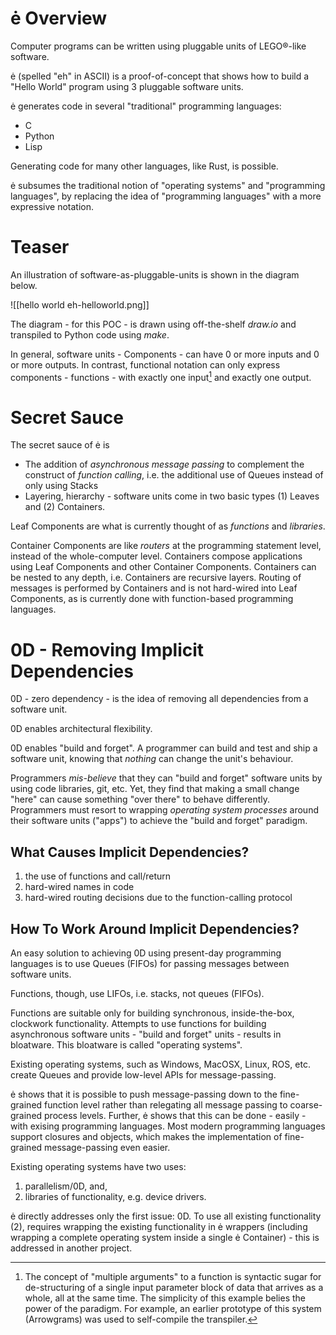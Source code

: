 # ė Overview
Computer programs can be written using pluggable units of LEGO®-like software.

ė (spelled "eh" in ASCII) is a proof-of-concept that shows how to build a "Hello World" program using 3 pluggable software units.

ė generates code in several "traditional" programming languages:
- C
- Python
- Lisp

Generating code for many other languages, like Rust, is possible.

ė subsumes the traditional notion of "operating systems" and "programming languages", by replacing the idea of "programming languages" with a more expressive notation.
# Teaser
An illustration of software-as-pluggable-units is shown in the diagram below.

![[hello world eh-helloworld.png]]

The diagram - for this POC - is drawn using off-the-shelf *draw.io* and transpiled to Python code using *make*.

In general, software units - Components - can have 0 or more inputs and 0 or more outputs.  In contrast, functional notation can only express components - functions - with exactly one input[^oneinput] and exactly one output.

[^oneinput]: The concept of "multiple arguments" to a function is syntactic sugar for de-structuring of a single input parameter block of data that arrives as a whole, all at the same time.
The simplicity of this example belies the power of the paradigm.  For example, an earlier prototype of this system (Arrowgrams) was used to self-compile the transpiler.
# Secret Sauce
The secret sauce of ė is 
- The addition of *asynchronous message passing* to complement the construct of *function calling*, i.e. the additional use of Queues instead of only using Stacks
- Layering, hierarchy - software units come in two basic types (1) Leaves and (2) Containers.

Leaf Components are what is currently thought of as *functions* and *libraries*.

Container Components are like *routers* at the programming statement level, instead of the whole-computer level.  Containers compose applications using Leaf Components and other Container Components.  Containers can be nested to any depth, i.e. Containers are recursive layers.  Routing of messages is performed by Containers and is not hard-wired into Leaf Components, as is currently done with function-based programming languages.
# 0D - Removing Implicit Dependencies
0D - zero dependency - is the idea of removing all dependencies from a software unit.

0D enables architectural flexibility.

0D enables "build and forget".  A programmer can build and test and ship a software unit, knowing that *nothing* can change the unit's behaviour.

Programmers *mis-believe* that they can "build and forget" software units by using code libraries, git, etc.  Yet, they find that making a small change "here" can cause something "over there" to behave differently.  Programmers must resort to wrapping *operating system processes* around their software units ("apps") to achieve the "build and forget" paradigm.

## What Causes Implicit Dependencies?

1. the use of functions and call/return
2. hard-wired names in code
3. hard-wired routing decisions due to the function-calling protocol

## How To Work Around Implicit Dependencies?

An easy solution to achieving 0D using present-day programming languages is to use Queues (FIFOs) for passing messages between software units.

Functions, though, use LIFOs, i.e. stacks, not queues (FIFOs).  

Functions are suitable only for building synchronous, inside-the-box, clockwork functionality.  Attempts to use functions for building asynchronous software units - "build and forget" units - results in bloatware.  This bloatware is called "operating systems".

Existing operating systems, such as Windows, MacOSX, Linux, ROS, etc. create Queues and provide low-level APIs for message-passing.  

ė shows that it is possible to push message-passing down to the fine-grained function level rather than relegating all message passing to coarse-grained process levels.  Further, ė shows that this can be done - easily - with exising programming languages.  Most modern programming languages support closures and objects, which makes the implementation of fine-grained message-passing even easier.

Existing operating systems have two uses: 
1. parallelism/0D, and, 
2. libraries of functionality, e.g. device drivers.

ė directly addresses only the first issue: 0D.  To use all existing functionality (2), requires wrapping the existing functionality in ė wrappers (including wrapping a complete operating system inside a single ė Container) - this is addressed in another project. 